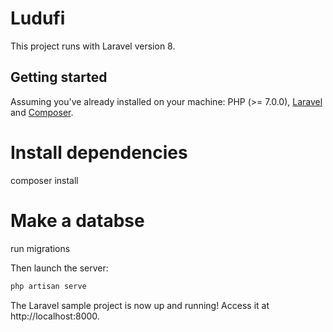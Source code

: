 # Ludufi

This project runs with Laravel version 8.

## Getting started

Assuming you've already installed on your machine: PHP (>= 7.0.0), [Laravel](https://laravel.com) and [Composer](https://getcomposer.org).

# Install dependencies
composer install

# Make a databse

run migrations

Then launch the server:

``` bash
php artisan serve
```

The Laravel sample project is now up and running! Access it at http://localhost:8000.
